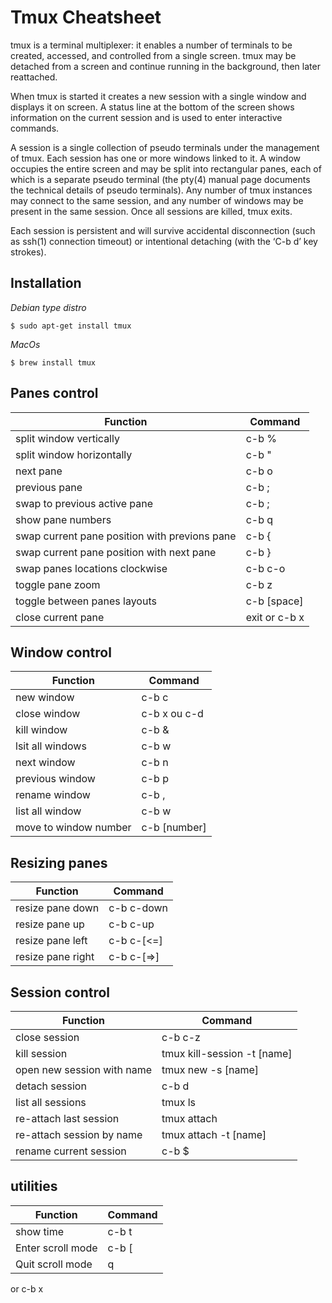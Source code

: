 # Tmux Cheatsheet

tmux is a terminal multiplexer: it enables a number of terminals to be created, accessed, and controlled from a single screen. tmux may be detached from a screen and continue running in the background, then later reattached.

When tmux is started it creates a new session with a single window and displays it on screen. A status line at the bottom of the screen shows information on the current session and is used to enter interactive commands.

A session is a single collection of pseudo terminals under the management of tmux. Each session has one or more windows linked to it. A window occupies the entire screen and may be split into rectangular panes, each of which is a separate pseudo terminal (the pty(4) manual page documents the technical details of pseudo terminals). Any number of tmux instances may connect to the same session, and any number of windows may be present in the same session. Once all sessions are killed, tmux exits.

Each session is persistent and will survive accidental disconnection (such as ssh(1) connection timeout) or intentional detaching (with the ‘C-b d’ key strokes).

## Installation

*Debian type distro*
```
$ sudo apt-get install tmux
```

*MacOs*
```
$ brew install tmux
```
## Panes control

| Function | Command |
| --- | --- |
| split window vertically | c-b % |
| split window horizontally | c-b " |
| next pane | c-b o |
| previous pane | c-b ; |
| swap to previous active pane | c-b ; |
| show pane numbers | c-b q |
| swap current pane position with previons pane | c-b { |
| swap current pane position with next pane | c-b } |
| swap panes locations clockwise | c-b c-o |
| toggle pane zoom | c-b z |
| toggle between panes layouts | c-b [space] |
| close current pane | exit or c-b x |

## Window control

| Function | Command |
| --- | --- |
| new window | c-b c |
| close window | c-b x ou c-d |
| kill window | c-b & |
| lsit all windows | c-b w |
| next window | c-b n |
| previous window | c-b p |
| rename window | c-b , |
| list all window | c-b w |
| move to window number | c-b [number] |

## Resizing panes

| Function | Command |
| --- | --- |
| resize pane down | c-b c-down |
| resize pane up | c-b c-up |
| resize pane left | c-b c-[<=] |
| resize pane right | c-b c-[=>] |

## Session control 

| Function | Command |
| --- | --- |
| close session | c-b c-z |
| kill session | tmux kill-session -t [name] |
| open new session with name | tmux new -s [name] |
| detach session | c-b d |
| list all sessions | tmux ls |
| re-attach last session | tmux attach |
| re-attach session by name | tmux attach -t [name] |
| rename current session | c-b $ |

## utilities

| Function | Command |
| --- | --- |
| show time | c-b t |
| Enter scroll mode | c-b [ |
| Quit scroll mode | q |
 or c-b x

